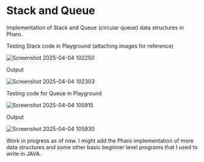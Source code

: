 # Stack and Queue
Implementation of Stack and Queue (circular queue) data structures in Pharo.

Testing Stack code in Playground 
(attaching images for reference)

![Screenshot 2025-04-04 102250](https://github.com/user-attachments/assets/71ce568b-5310-4eb5-aa74-b01691f3835c)

Output

![Screenshot 2025-04-04 102303](https://github.com/user-attachments/assets/fcc5ebf1-3a03-4d7a-90a9-6f92ba421ad2)

Testing code for Queue in Playground

![Screenshot 2025-04-04 105915](https://github.com/user-attachments/assets/5e867b26-68d9-4a26-ac5f-f877fd939a3f)

Output

![Screenshot 2025-04-04 105930](https://github.com/user-attachments/assets/e2a1c9f9-b139-4812-a8f1-74ebb4101af4)


Work in progress as of now.
I might add the Pharo implementation of more data structures and some other basic beginner level programs that I used to write in JAVA.
